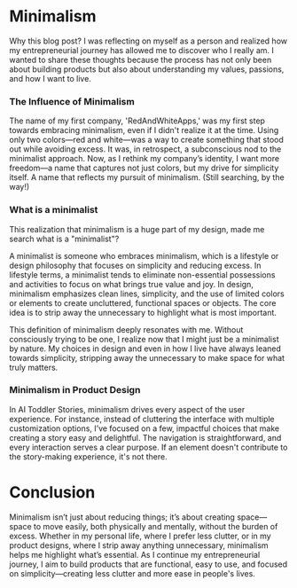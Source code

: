 # Minimalism

Why this blog post? I was reflecting on myself as a person and realized how my entrepreneurial journey has allowed me to discover who I really am. I wanted to share these thoughts because the process has not only been about building products but also about understanding my values, passions, and how I want to live.

### The Influence of Minimalism

The name of my first company, 'RedAndWhiteApps,' was my first step towards embracing minimalism, even if I didn't realize it at the time. Using only two colors—red and white—was a way to create something that stood out while avoiding excess. It was, in retrospect, a subconscious nod to the minimalist approach. Now, as I rethink my company’s identity, I want more freedom—a name that captures not just colors, but my drive for simplicity itself. A name that reflects my pursuit of minimalism. (Still searching, by the way!)

### What is a minimalist

This realization that minimalism is a huge part of my design, made me search what is a "minimalist"? 

A minimalist is someone who embraces minimalism, which is a lifestyle or design philosophy that focuses on simplicity and reducing excess. In lifestyle terms, a minimalist tends to eliminate non-essential possessions and activities to focus on what brings true value and joy. In design, minimalism emphasizes clean lines, simplicity, and the use of limited colors or elements to create uncluttered, functional spaces or objects. The core idea is to strip away the unnecessary to highlight what is most important.

This definition of minimalism deeply resonates with me. Without consciously trying to be one, I realize now that I might just be a minimalist by nature. My choices in design and even in how I live have always leaned towards simplicity, stripping away the unnecessary to make space for what truly matters.

### Minimalism in Product Design

In AI Toddler Stories, minimalism drives every aspect of the user experience. For instance, instead of cluttering the interface with multiple customization options, I’ve focused on a few, impactful choices that make creating a story easy and delightful. The navigation is straightforward, and every interaction serves a clear purpose. If an element doesn't contribute to the story-making experience, it's not there.

# Conclusion

Minimalism isn’t just about reducing things; it’s about creating space—space to move easily, both physically and mentally, without the burden of excess. Whether in my personal life, where I prefer less clutter, or in my product designs, where I strip away anything unnecessary, minimalism helps me highlight what’s essential. As I continue my entrepreneurial journey, I aim to build products that are functional, easy to use, and focused on simplicity—creating less clutter and more ease in people's lives.